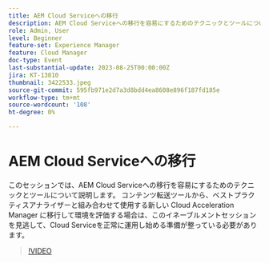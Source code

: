 ```yaml
---
title: AEM Cloud Serviceへの移行
description: AEM Cloud Serviceへの移行を容易にするためのテクニックとツールについて説明します。 コンテンツ転送ツールから、ベストプラクティスアナライザーと組み合わせて使用する新しい Cloud Acceleration Manager に移行し、環境を評価します。
role: Admin, User
level: Beginner
feature-set: Experience Manager
feature: Cloud Manager
doc-type: Event
last-substantial-update: 2023-08-25T00:00:00Z
jira: KT-13810
thumbnail: 3422533.jpeg
source-git-commit: 595fb971e2d7a3d8bdd4ea8608e896f187fd185e
workflow-type: tm+mt
source-wordcount: '108'
ht-degree: 0%

---
```



# AEM Cloud Serviceへの移行

このセッションでは、AEM Cloud Serviceへの移行を容易にするためのテクニックとツールについて説明します。 コンテンツ転送ツールから、ベストプラクティスアナライザーと組み合わせて使用する新しい Cloud Acceleration Manager に移行して環境を評価する場合は、このイネーブルメントセッションを見逃して、Cloud Serviceを正常に運用し始める準備が整っている必要があります。

>[!VIDEO](https://video.tv.adobe.com/v/3422533/?learn=on)
